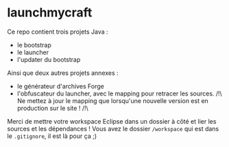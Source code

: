 # launchmycraft

Ce repo contient trois projets Java :

 * le bootstrap
 * le launcher
 * l'updater du bootstrap
 
Ainsi que deux autres projets annexes :
 * le générateur d'archives Forge
 * l'obfuscateur du launcher, avec le mapping pour retracer les sources. 
   /!\ Ne mettez à jour le mapping que lorsqu'une nouvelle version est en production sur le site ! /!\

Merci de mettre votre workspace Eclipse dans un dossier à côté et lier les sources et les dépendances ! Vous avez le dossier `/workspace` qui est dans le `.gitignore`, il est là pour ça ;)
